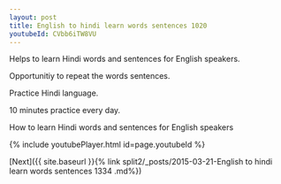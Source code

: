 ```yaml
---
layout: post
title: English to hindi learn words sentences 1020 
youtubeId: CVbb6iTW8VU
---
```

 
 
Helps to learn Hindi words and sentences for English speakers.

Opportunitiy to repeat the words sentences. 

Practice Hindi language. 
 
10 minutes practice every day. 
 
How to learn Hindi words and sentences for English speakers 
 
{% include youtubePlayer.html id=page.youtubeId %}
 
 
[Next]({{ site.baseurl }}{% link  split2/_posts/2015-03-21-English to hindi learn words sentences 1334 .md%})
 
